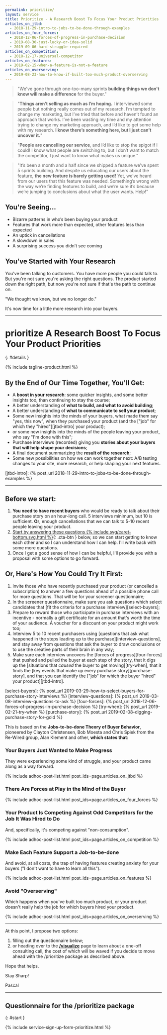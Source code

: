 ```yaml
---
permalink: prioritize/
layout: service
title: Prioritize - A Research Boost To Focus Your Product Priorities
articles_on_jtbd:
  - 2018-11-29-intro-to-jobs-to-be-done-through-examples
articles_on_four_forces:
  - 2018-12-06-forces-of-progress-in-purchase-decision
  - 2019-08-30-just-lucky-or-idea-solid
  - 2019-09-06-hard-struggle-required
articles_on_competition:
  - 2018-12-17-universal-competitor
articles_on_features: 
  - 2019-02-15-when-a-feature-is-not-a-feature
articles_on_overserving:
  - 2019-08-23-how-to-know-if-built-too-much-product-overserving
---
```


<div class="pitch-lead-up" markdown="1">

<div class="situation-quotes" markdown="1">

> "We've gone through one-too-many sprints **building things we don't know will make a difference** for the buyer."

> "**Things aren’t selling as much as I’m hoping.** I interviewed some people but nothing really comes out of my research. I’m tempted to change my marketing, but I’ve tried that before and haven’t found an approach that works. I’ve been wasting my time and my attention trying to change my marketing approach, and I’d like to get some help with my research. **I know there’s something here, but I just can’t uncover it.**"

</div>

<div class="pitch-lead-up-block" markdown="1">
<div class="situation-quotes" markdown="1">

> "**People are cancelling our service**, and I’d like to stop the spigot if I could! I know what people are switching to, but I don’t want to match the competitor, I just want to know what makes us unique."

> "It’s been a month and a half since we shipped a feature we’ve spent 5 sprints building. And despite us educating our users about the feature, **the new feature is barely getting used!** Yet, we’ve heard from our users that this feature was needed. Something’s wrong with the way we’re finding features to build, and we’re sure it’s because we’re jumping to conclusions about what the user wants. Help!"

</div>
</div>

<div class="pitch-lead-up-block" markdown="1">

## You're Seeing...

* Bizarre patterns in who’s been buying your product
* Features that work more than expected, other features less than expected
* An uptick in cancellations
* A slowdown in sales
* A surprising success you didn’t see coming

## You've Started with Your Research

You've been talking to customers. You have more people you could talk to. But you're not sure you're asking the right questions. The product started down the right path, but now you're not sure if that's the path to continue on.

"We thought we knew, but we no longer do."

</div>

<div class="pitch-lead-up-block" markdown="1">

It's now time for a little more research into your buyers.

</div>

</div>

---

<div class="pitch-solution" markdown="1">

# <span class="service-slug">prioritize</span> A Research Boost To Focus Your Product Priorities
{: #details }

<div class="tagline pitch-solution-tagline push-down" markdown="1">
{% include tagline-product.html %}
</div>

## By the End of Our Time Together, You'll Get:

* A **boost in your research**: some quicker insights, and some better insights too, than continuing to stay the course;
* A better understanding of **what to build, and what to avoid building**;
* A better understanding of **what to communicate to sell your product**;
* Some new insights into the minds of your buyers, what made them say "yes, this now", when they purchased your product (and the ["job" for which they "hired"][jtbd-intro] your product);
* or some new insights into the minds of the people leaving your product, who say "I'm done with this";
* Purchase interviews (recorded) giving you **stories about your buyers that will help shape your decisions**;
* A final document summarizing the **result of the research**;
* Some new possibilities on how we can work together next: A/B testing changes to your site, more research, or help shaping your next features.

[jtbd-intro]: {% post_url 2018-11-29-intro-to-jobs-to-be-done-through-examples %}

</div>

---

## Before we start:

1. **You need to have recent buyers** who would be ready to talk about their purchase story on an hour-long call. 5 interviews minimum, but 10 is sufficient. **Or**, enough cancellations that we can talk to 5-10 recent people leaving your product.
2. [Start by answering these questions {% include svg/caret-bottom.svg.html %}](#start){: .cta-btn }  below, so we can start getting to know each other and so I can understand how I can help. I'll write back with some more questions.
3. Once I get a good sense of how I can be helpful, I'll provide you with a proposal with some options to go forward.

[twitter]: https://twitter.com/pascallaliberte

## Or, Here's How You Could Try It First:

1. Invite those who have recently purchased your product (or cancelled a subscription) to answer a few questions ahead of a possible phone call for more questions. That will be for your screener questionnaire;
2. In the screener questionnaire, make sure you ask questions which select candidates that [fit the criteria for a purchase interview][select-buyers];
3. Prepare to reward those who participate in purchase interviews with an incentive - normally a gift certificate for an amount that's worth the time of your audience. A voucher for a discount on your product might work too;
4. Interview 5 to 10 recent purchasers using [questions that ask what happened in the steps leading up to the purchase][interview-questions], and stay away from questions that ask the buyer to draw conclusions or to use the creative parts of their brain in any way;
5. Make sure each interview uncovers the [forces of progress][four-forces] that pushed and pulled the buyer at each step of the story, that it digs up the [situations that _caused_ the buyer to get moving][try-when], that it finds the [key events that make up every purchase story][purchase-story], and that you can identify the ["job" for which the buyer "hired" your product][jtbd-intro].

[select-buyers]: {% post_url 2019-03-29-how-to-select-buyers-for-purchase-story-interviews %}
[interview-questions]: {% post_url 2019-03-08-interview-questions-to-ask %}
[four-forces]: {% post_url 2018-12-06-forces-of-progress-in-purchase-decision %}
[try-when]: {% post_url 2019-02-21-try-when %}
[purchase-story]: {% post_url 2019-02-08-digging-purchase-story-for-gold %}

This is based on the **Jobs-to-be-done Theory of Buyer Behavior**, pioneered by Clayton Christensen, Bob Moesta and Chris Spiek from the Re-Wired group, Alan Klement and other, **which states that**:

### Your Buyers Just Wanted to Make Progress

They were experiencing some kind of struggle, and your product came along as a way forward.

  {% include adhoc-post-list.html post_ids=page.articles_on_jtbd %}

### There Are Forces at Play in the Mind of the Buyer

  {% include adhoc-post-list.html post_ids=page.articles_on_four_forces %}

### Your Product Is Competing Against Odd Competitors for the Job It Was Hired to Do

And, specifically, it's competing against "non-consumption".

  {% include adhoc-post-list.html post_ids=page.articles_on_competition %}
  
### Make Each Feature Support a Job-to-be-done

And avoid, at all costs, the trap of having features creating anxiety for your buyers ("I don't want to have to learn all this").

  {% include adhoc-post-list.html post_ids=page.articles_on_features %}

### Avoid "Overserving"

Which happens when you've built too much product, or your product doesn't really help the job for which buyers hired your product.

  {% include adhoc-post-list.html post_ids=page.articles_on_overserving %}

---

At this point, I propose two options: 

1. filling out the questionnaire below;
2. or heading over to the **[/visualize](/visualize)** page to learn about a one-off consulting call, the cost of which will be waved if you decide to move ahead with the /prioritize package as described above.

Hope that helps.

Stay Sharp!

Pascal

---

## Questionnaire for the /prioritize package
{: #start }

{% include service-sign-up-form-prioritize.html %}
